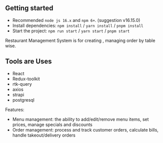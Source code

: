 ## Getting started

- Recommended `node js 16.x` and `npm 6+`. (suggestion v16.15.0)
- Install dependencies: `npm install` / `yarn install` / `pnpm install`
- Start the project: `npm run start` / `yarn start` / `pnpm start`

Restaurant Management System is for creating , managing order by table wise.

## Tools are Uses
 - React
 - Redux-toolkit
 - rtk-query
 - axios
 - strapi
 - postgresql

Features:
- Menu management: the ability to add/edit/remove menu items, set prices, manage specials and discounts
- Order management: process and track customer orders, calculate bills, handle takeout/delivery orders
